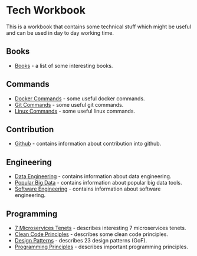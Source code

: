 # Tech Workbook

This is a workbook that contains some technical stuff which might be useful and can be used in day to day working time.

## Books

* [Books](books/books.md "Books") - a list of some interesting books.

## Commands

* [Docker Commands](commands/docker-commands.md "Docker Commands") - some useful docker commands.
* [Git Commands](commands/git-commands.md "Git Commands") - some useful git commands.
* [Linux Commands](commands/linux-commands.md "Linux Commands") - some useful linux commands.

## Contribution

* [Github](contribution/github.md "Github") - contains information about contribution into github. 

## Engineering 

* [Data Engineering](engineering/data-engineering.md "Data Engineering") - contains information about data engineering. 
* [Popular Big Data](engineering/popular-big-data.md "Popular Big Data") - contains information about popular big data tools. 
* [Software Engineering](engineering/software-engineering.md "Software Engineering") - contains information about software engineering. 

## Programming 

* [7 Microservices Tenets](programming/7-microservices-tenets.md "7 Microservices Tenets") - describes interesting 7 microservices tenets.
* [Clean Code Principles](programming/clean-code-principles.md "Programming Principles") - describes some clean code principles.
* [Design Patterns](programming/design-patterns.md "Design Patterns") - describes 23 design patterns (GoF).
* [Programming Principles](programming/principles.md "Programming Principles") - describes important programming principles.